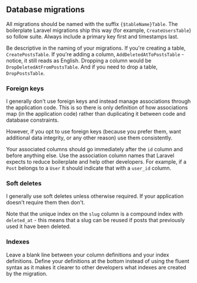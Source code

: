 ## Database migrations

All migrations should be named with the suffix `{$tableName}Table`. The boilerplate Laravel migrations ship this way (for example, `CreateUsersTable`) so follow suite. Always include a primary key first and timestamps last.

Be descriptive in the naming of your migrations. If you're creating a table, `CreatePostsTable`. If you're adding a column, `AddDeletedAtToPostsTable` - notice, it still reads as English. Dropping a column would be `DropDeletedAtFromPostsTable`. And if you need to drop a table, `DropPostsTable`.

### Foreign keys

I generally don't use foreign keys and instead manage associations through the application code. This is so there is only definition of how associations map (in the application code) rather than duplicating it between code and database constraints.

However, if you opt to use foreign keys (because you prefer them, want additional data integrity, or any other reason) use them consistently.

Your associated columns should go immediately after the `id` column and before anything else. Use the association column names that Laravel expects to reduce boilerplate and help other developers. For example, if a `Post` belongs to a `User` it should indicate that with a `user_id` column.

### Soft deletes

I generally use soft deletes unless otherwise required. If your application doesn't require them then don't.

Note that the unique index on the `slug` column is a compound index with `deleted_at` - this means that a slug can be reused if posts that previously used it have been deleted.


### Indexes

Leave a blank line between your column definitions and your index definitions. Define your definitions at the bottom instead of using the fluent syntax as it makes it clearer to other developers what indexes are created by the migration.
